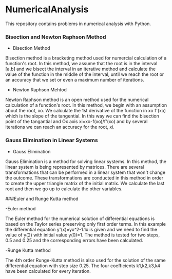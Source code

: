 # NumericalAnalysis
This repository contains problems in numerical analysis with Python.

### Bisection and Newton Raphson Method

- Bisection Method

Bisection method is a bracketing method used for numercial calculation of a function's root. In this method, we assume that the root is in the interval [a,b]
and we bisect the interval in an iterative method and calculate the value of the function in the middle of the interval,
until we reach the root or an accuracy that we set or even a maximum number of iterations.

- Newton Raphson Mehtod 

Newton Raphson method is an open method used for the numerical calculation of a function's root. In this method, we begin with an assumption about the root, xo.
We calculate the 1st derivative of the function in xo f'(xo) which is the slope of the tangential. In this way we can find the bisection point of the tangantial 
and Ox axis xi=xo-f(xo)/f'(xo) and by several iterations we can reach an accuracy for the root, xi.

### Gauss Elimination in Linear Systems

- Gauss Elimination

Gauss Elimination is a method for solving linear systems. In this method, the linear system is being represented by matrices.
There are several transformations that can be performed in a linear system that won't change the outcome. 
These transformations are conducted in this method in order to create the upper triangle matrix of the initial matrix. 
We calculate the last root and then we go up to calculate the other variables. 

###Euler and Runge Kutta method

-Euler method

The Euler method for the numerical solution of differential equations is based on the Taylor series preserving only first order terms. In this example the differential equation y'(x)=yx^2-1.1x is given and we need to find the value of y(2) with initial value y(0)=1. The method is tested for two steps, 0.5 and 0.25 and the corresponding errors have been calculated.

-Runge Kutta method

The 4th order Runge-Kutta method is also used for the solution of the same differential equation with step size 0.25. The four coefficients k1,k2,k3,k4 have been calculated for every iteration. 
